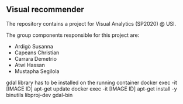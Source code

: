 ## Visual recommender

The repository contains a project for Visual Analytics (SP2020) @ USI.

The group components responsible for this project are:
+ Ardigò Susanna
+ Capeans Christian
+ Carrara Demetrio
+ Atwi Hassan
+ Mustapha Segilola


gdal library has to be installed on the running container
docker exec -it [IMAGE ID] apt-get update
docker exec -it [IMAGE ID] apt-get install -y binutils libproj-dev gdal-bin